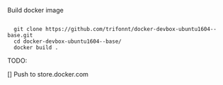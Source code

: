 
 Build docker image

```shell

  git clone https://github.com/trifonnt/docker-devbox-ubuntu1604--base.git
  cd docker-devbox-ubuntu1604--base/
  docker build .
```


TODO:

 [] Push to store.docker.com

